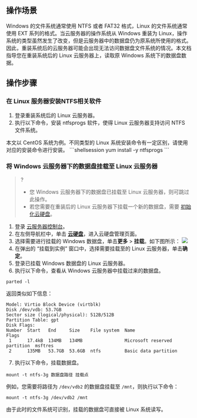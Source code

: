 ## 操作场景

Windows 的文件系统通常使用 NTFS 或者 FAT32 格式，Linux 的文件系统通常使用 EXT 系列的格式。当云服务器的操作系统从 Windows 重装为 Linux，操作系统的类型虽然发生了改变，但是云服务器中的数据盘仍为原系统所使用的格式。因此，重装系统后的云服务器可能会出现无法访问数据盘文件系统的情况。本文档指导您在重装系统后的 Linux 云服务器上，读取原 Windows 系统下的数据盘数据。

## 操作步骤

### 在 Linux 服务器安装NTFS相关软件

1. 登录重装系统后的 Linux 云服务器。
2. 执行以下命令，安装 ntfsprogs 软件，使得 Linux 云服务器支持访问 NTFS 文件系统。
<dx-alert infotype="explain" title="">
本文以 CentOS 系统为例。不同类型的 Linux 系统安装命令有一定区别，请使用对应的安装命令进行安装。
</dx-alert>
```shellsession
yum install  -y ntfsprogs
```


###  将 Windows 云服务器下的数据盘挂载至 Linux 云服务器



>?
>- 您 Windows 云服务器下的数据盘已挂载至 Linux 云服务器，则可跳过此操作。
>- 若您需要在重装后的 Linux 云服务器下挂载一个新的数据盘，需要 [初始化云硬盘](https://cloud.tencent.com/document/product/362/6734#Linux)。


1. 登录 [云服务器控制台](https://console.cloud.tencent.com/cvm/index)。
2. 在左侧导航栏中，单击 **[云硬盘](https://console.cloud.tencent.com/cvm/cbs)**，进入云硬盘管理页面。
3. 选择需要进行挂载的 Windows 数据盘，单击**更多** > **挂载**。如下图所示：
![](https://main.qcloudimg.com/raw/d227d87d0b750ddaf38295b2e20ccb39.png)
4. 在弹出的 “挂载到实例” 窗口中，选择需要挂载至的 Linux 云服务器，单击**确定**。
5. 登录已挂载 Windows 数据盘的 Linux 云服务器。
6. 执行以下命令，查看从 Windows 云服务器中挂载过来的数据盘。
```shellsession
parted -l
```
返回类似如下信息：
```shellsession
Model: Virtio Block Device (virtblk)
Disk /dev/vdb: 53.7GB
Sector size (logical/physical): 512B/512B
Partition Table: gpt
Disk Flags: 
Number  Start   End     Size    File system  Name                          Flags
 1      17.4kB  134MB   134MB                Microsoft reserved partition  msftres
 2      135MB   53.7GB  53.6GB  ntfs         Basic data partition
```
7. 执行以下命令，挂载数据盘。
```shellsession
mount -t ntfs-3g 数据盘路径 挂载点
```
例如，您需要将路径为 `/dev/vdb2` 的数据盘挂载至 `/mnt`，则执行以下命令：
```shellsession
mount -t ntfs-3g /dev/vdb2 /mnt
```
由于此时的文件系统可识别，挂载的数据盘可直接被 Linux 系统读写。




